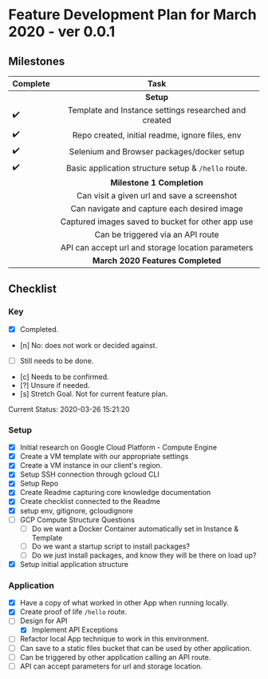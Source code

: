 # Feature Development Plan for March 2020 - ver 0.0.1

## Milestones

| Complete           | Task                                                  |
| ------------------ |:-----------------------------------------------------:|
|                    | **Setup**                                             |
| :heavy_check_mark: | Template and Instance settings researched and created |
| :heavy_check_mark: | Repo created, initial readme, ignore files, env       |
| :heavy_check_mark: | Selenium and Browser packages/docker setup            |
| :heavy_check_mark: | Basic application structure setup & `/hello` route.   |
|                    | **Milestone 1 Completion**                            |
|                    | Can visit a given url and save a screenshot           |
|                    | Can navigate and capture each desired image           |
|                    | Captured images saved to bucket for other app use     |
|                    | Can be triggered via an API route                     |
|                    | API can accept url and storage location parameters    |
|                    | **March 2020 Features Completed**                     |

## Checklist

### Key

- [x] Completed.
- [n] No: does not work or decided against.
- [ ] Still needs to be done.
- [c] Needs to be confirmed.
- [?] Unsure if needed.
- [s] Stretch Goal. Not for current feature plan.

Current Status:
2020-03-26 15:21:20
<!-- Ctrl-Shift-I to generate timestamp -->

### Setup

- [x] Initial research on Google Cloud Platform - Compute Engine
- [x] Create a VM template with our appropriate settings
- [x] Create a VM instance in our client's region.
- [x] Setup SSH connection through gcloud CLI
- [x] Setup Repo
- [x] Create Readme capturing core knowledge documentation
- [x] Create checklist connected to the Readme
- [x] setup env, gitignore, gcloudignore
- [ ] GCP Compute Structure Questions
  - [ ] Do we want a Docker Container automatically set in Instance & Template
  - [ ] Do we want a startup script to install packages?
  - [ ] Do we just install packages, and know they will be there on load up?
- [x] Setup initial application structure

### Application

- [x] Have a copy of what worked in other App when running locally.
- [x] Create proof of life `/hello` route.
- [ ] Design for API
  - [x] Implement API Exceptions
- [ ] Refactor local App technique to work in this environment.
- [ ] Can save to a static files bucket that can be used by other application.
- [ ] Can be triggered by other application calling an API route.
- [ ] API can accept parameters for url and storage location.
